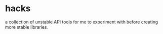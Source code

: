 # hacks

a collection of unstable API tools for me to experiment with before
creating more stable libraries.
